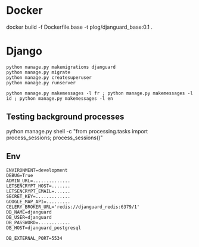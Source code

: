 # Docker
docker build -f Dockerfile.base -t plog/djanguard_base:0.1 .

# Django
```
python manage.py makemigrations djanguard 
python manage.py migrate
python manage.py createsuperuser
python manage.py runserver

python manage.py makemessages -l fr ; python manage.py makemessages -l id ; python manage.py makemessages -l en
```

## Testing background processes
python manage.py shell -c "from processing.tasks import process_sessions; process_sessions()"

## Env
```
ENVIRONMENT=development
DEBUG=True
ADMIN_URL=..............
LETSENCRYPT_HOST=.......
LETSENCRYPT_EMAIL=......
SECRET_KEY=.............
GOOGLE_MAP_API=.........
CELERY_BROKER_URL='redis://djanguard_redis:6379/1'
DB_NAME=djanguard
DB_USER=djanguard
DB_PASSWORD=............
DB_HOST=djanguard_postgresql

DB_EXTERNAL_PORT=5534
```